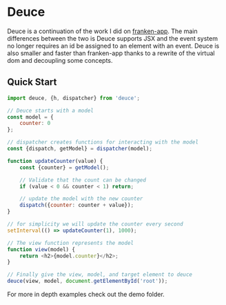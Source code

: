# Deuce

Deuce is a continuation of the work I did on [franken-app](https://github.com/fwilkerson/franken-app). The main differences between the two is Deuce supports JSX and the event system no longer requires an id be assigned to an element with an event. Deuce is also smaller and faster than franken-app thanks to a rewrite of the virtual dom and decoupling some concepts.

## Quick Start

```javascript
import deuce, {h, dispatcher} from 'deuce';

// Deuce starts with a model
const model = {
	counter: 0
};

// dispatcher creates functions for interacting with the model
const {dispatch, getModel} = dispatcher(model);

function updateCounter(value) {
	const {counter} = getModel();

	// Validate that the count can be changed
	if (value < 0 && counter < 1) return;

	// update the model with the new counter
	dispatch({counter: counter + value});
}

// for simplicity we will update the counter every second
setInterval(() => updateCounter(1), 1000);

// The view function represents the model
function view(model) {
	return <h2>{model.counter}</h2>;
}

// Finally give the view, model, and target element to deuce
deuce(view, model, document.getElementById('root'));
```

For more in depth examples check out the demo folder.